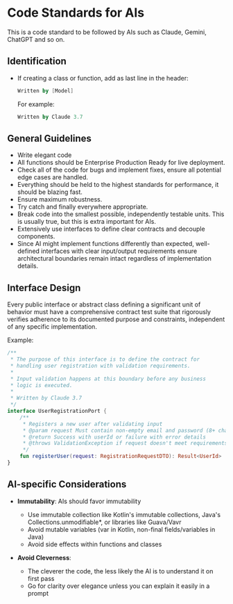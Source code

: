 # Code Standards for AIs

This is a code standard to be followed by AIs such as Claude, Gemini, ChatGPT and so on.

## Identification
- If creating a class or function, add as last line in the header:
  ```kotlin
  Written by [Model]
  ```
  For example:
  ```kotlin
  Written by Claude 3.7
  ```

## General Guidelines
- Write elegant code
- All functions should be Enterprise Production Ready for live deployment. 
- Check all of the code for bugs and implement fixes, ensure all potential edge cases are handled.
- Everything should be held to the highest standards for performance, it should be blazing fast. 
- Ensure maximum robustness. 
- Try catch and finally everywhere appropriate.
- Break code into the smallest possible, independently testable units. This is usually true, but this is extra important for AIs.
- Extensively use interfaces to define clear contracts and decouple components.
- Since AI might implement functions differently than expected, well-defined interfaces with clear input/output requirements 
ensure architectural boundaries remain intact regardless of implementation details.

## Interface Design
Every public interface or abstract class defining a significant unit of behavior must have a comprehensive contract 
test suite that rigorously verifies adherence to its documented purpose and constraints, independent of any specific implementation.

Example:
```kotlin
/**
 * The purpose of this interface is to define the contract for
 * handling user registration with validation requirements.
 *
 * Input validation happens at this boundary before any business
 * logic is executed.
 *
 * Written by Claude 3.7
 */
interface UserRegistrationPort {
    /**
     * Registers a new user after validating input
     * @param request Must contain non-empty email and password (8+ chars)
     * @return Success with userId or failure with error details
     * @throws ValidationException if request doesn't meet requirements
     */
    fun registerUser(request: RegistrationRequestDTO): Result<UserId>
}
```

## AI-specific Considerations
- **Immutability**: AIs should favor immutability
  - Use immutable collection like Kotlin's immutable collections, Java's Collections.unmodifiable*, or libraries like Guava/Vavr
  - Avoid mutable variables (var in Kotlin, non-final fields/variables in Java)
  - Avoid side effects within functions and classes

- **Avoid Cleverness**:
  - The cleverer the code, the less likely the AI is to understand it on first pass
  - Go for clarity over elegance unless you can explain it easily in a prompt
